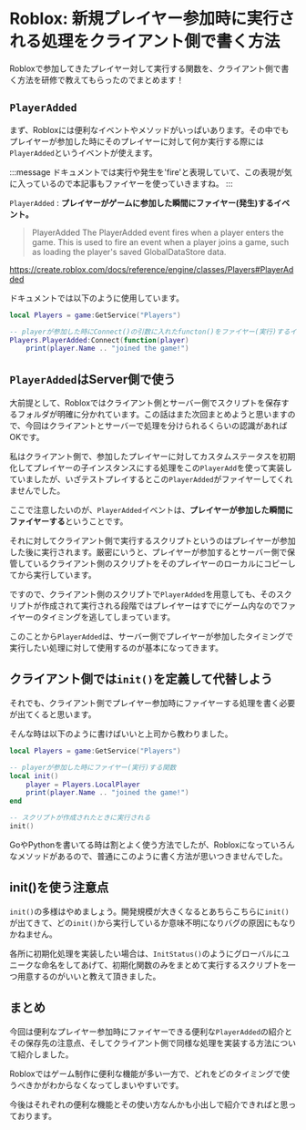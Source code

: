 # Roblox: 新規プレイヤー参加時に実行される処理をクライアント側で書く方法

Robloxで参加してきたプレイヤー対して実行する関数を、クライアント側で書く方法を研修で教えてもらったのでまとめます！

## `PlayerAdded`

まず、Robloxには便利なイベントやメソッドがいっぱいあります。その中でもプレイヤーが参加した時にそのプレイヤーに対して何か実行する際には`PlayerAdded`というイベントが使えます。

:::message
ドキュメントでは実行や発生を'fire'と表現していて、この表現が気に入っているので本記事もファイヤーを使っていきますね。
:::

`PlayerAdded` : **プレイヤーがゲームに参加した瞬間にファイヤー(発生)するイベント。**

>PlayerAdded
The PlayerAdded event fires when a player enters the game. This is used to fire an event when a player joins a game, such as loading the player's saved GlobalDataStore data.

https://create.roblox.com/docs/reference/engine/classes/Players#PlayerAdded

ドキュメントでは以下のように使用しています。

```lua
local Players = game:GetService("Players")

-- playerが参加した時にConnect()の引数に入れたfuncton()をファイヤー(実行)するイベント
Players.PlayerAdded:Connect(function(player)
    print(player.Name .. "joined the game!")
```

## `PlayerAdded`はServer側で使う

大前提として、Robloxではクライアント側とサーバー側でスクリプトを保存するフォルダが明確に分かれています。この話はまた次回まとめようと思いますので、今回はクライアントとサーバーで処理を分けられるくらいの認識があればOKです。

私はクライアント側で、参加したプレイヤーに対してカスタムステータスを初期化してプレイヤーの子インスタンスにする処理をこの`PlayerAdd`を使って実装していましたが、いざテストプレイするとこの`PlayerAdded`がファイヤーしてくれませんでした。

ここで注意したいのが、`PlayerAdded`イベントは、**プレイヤーが参加した瞬間にファイヤーする**ということです。

それに対してクライアント側で実行するスクリプトというのはプレイヤーが参加した後に実行されます。厳密にいうと、プレイヤーが参加するとサーバー側で保管しているクライアント側のスクリプトをそのプレイヤーのローカルにコピーしてから実行しています。

ですので、クライアント側のスクリプトで`PlayerAdded`を用意しても、そのスクリプトが作成されて実行される段階ではプレイヤーはすでにゲーム内なのでファイヤーのタイミングを逃してしまっています。

このことから`PlayerAdded`は、サーバー側でプレイヤーが参加したタイミングで実行したい処理に対して使用するのが基本になってきます。

## クライアント側では`init()`を定義して代替しよう

それでも、クライアント側でプレイヤー参加時にファイヤーする処理を書く必要が出てくると思います。

そんな時は以下のように書けばいいと上司から教わりました。

```lua
local Players = game:GetService("Players")

-- playerが参加した時にファイヤー(実行)する関数
local init()
    player = Players.LocalPlayer
    print(player.Name .. "joined the game!")
end

-- スクリプトが作成されたときに実行される
init()
```

GoやPythonを書いてる時は割とよく使う方法でしたが、Robloxになっていろんなメソッドがあるので、普通にこのように書く方法が思いつきませんでした。

## init()を使う注意点

`init()`の多様はやめましょう。開発規模が大きくなるとあちらこちらに`init()`が出てきて、どの`init()`から実行しているか意味不明になりバグの原因にもなりかねません。

各所に初期化処理を実装したい場合は、`InitStatus()`のようにグローバルにユニークな命名をしてあげて、初期化関数のみをまとめて実行するスクリプトを一つ用意するのがいいと教えて頂きました。

## まとめ

今回は便利なプレイヤー参加時にファイヤーできる便利な`PlayerAdded`の紹介とその保存先の注意点、そしてクライアント側で同様な処理を実装する方法について紹介しました。

Robloxではゲーム制作に便利な機能が多い一方で、どれをどのタイミングで使うべきかがわからなくなってしまいやすいです。

今後はそれぞれの便利な機能とその使い方なんかも小出しで紹介できればと思っております。